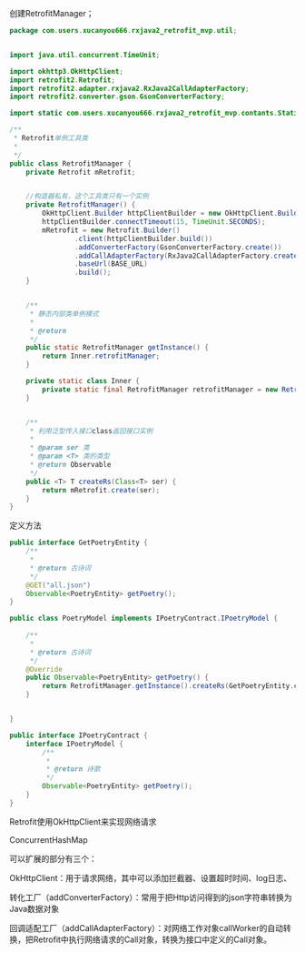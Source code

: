 

创建RetrofitManager；

```java
package com.users.xucanyou666.rxjava2_retrofit_mvp.util;


import java.util.concurrent.TimeUnit;

import okhttp3.OkHttpClient;
import retrofit2.Retrofit;
import retrofit2.adapter.rxjava2.RxJava2CallAdapterFactory;
import retrofit2.converter.gson.GsonConverterFactory;

import static com.users.xucanyou666.rxjava2_retrofit_mvp.contants.StaticQuality.BASE_URL;

/**
 * Retrofit单例工具类
 * 
 */
public class RetrofitManager {
    private Retrofit mRetrofit;


    //构造器私有，这个工具类只有一个实例
    private RetrofitManager() {
        OkHttpClient.Builder httpClientBuilder = new OkHttpClient.Builder();
        httpClientBuilder.connectTimeout(15, TimeUnit.SECONDS);
        mRetrofit = new Retrofit.Builder()
                .client(httpClientBuilder.build())
                .addConverterFactory(GsonConverterFactory.create())
                .addCallAdapterFactory(RxJava2CallAdapterFactory.create())
                .baseUrl(BASE_URL)
                .build();
    }


    /**
     * 静态内部类单例模式
     *
     * @return
     */
    public static RetrofitManager getInstance() {
        return Inner.retrofitManager;
    }

    private static class Inner {
        private static final RetrofitManager retrofitManager = new RetrofitManager();
    }


    /**
     * 利用泛型传入接口class返回接口实例
     *
     * @param ser 类
     * @param <T> 类的类型
     * @return Observable
     */
    public <T> T createRs(Class<T> ser) {
        return mRetrofit.create(ser);
    }
}

```



定义方法

```java
public interface GetPoetryEntity {
    /**
     * 
     * @return 古诗词
     */
    @GET("all.json")
    Observable<PoetryEntity> getPoetry();
}

```





```java
public class PoetryModel implements IPoetryContract.IPoetryModel {
 
    /**
     *  
     * @return 古诗词
     */
    @Override
    public Observable<PoetryEntity> getPoetry() {
        return RetrofitManager.getInstance().createRs(GetPoetryEntity.class).getPoetry();
    }


}
```



```java
public interface IPoetryContract {
    interface IPoetryModel {
        /**
         *  
         * @return 诗歌
         */
        Observable<PoetryEntity> getPoetry();
    }
}
```



Retrofit使用OkHttpClient来实现网络请求



ConcurrentHashMap



可以扩展的部分有三个：

OkHttpClient：用于请求网络，其中可以添加拦截器、设置超时时间、log日志、

转化工厂（addConverterFactory）：常用于把Http访问得到的json字符串转换为Java数据对象

回调适配工厂（addCallAdapterFactory）：对网络工作对象callWorker的自动转换，把Retrofit中执行网络请求的Call对象，转换为接口中定义的Call对象。























